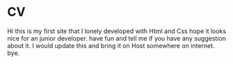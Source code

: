 # CV
Hi this is my first site that I lonely developed with Html and Css
hope it looks nice for an junior developer.
have fun and tell me if you have any suggestion about it.
I would update this and bring it on Host somewhere on internet.
bye.
